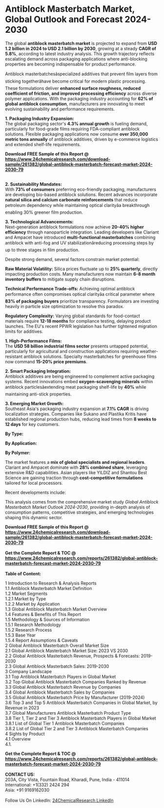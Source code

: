 <h1>Antiblock Masterbatch Market, Global Outlook and Forecast 2024-2030</h1><p>The global <strong>antiblock masterbatch market</strong> is projected to expand from <strong>USD 1.2 billion in 2024 to USD 2.1 billion by 2030</strong>, growing at a steady <strong>CAGR of 5.8%</strong>, according to latest industry analysis. This growth trajectory reflects escalating demand across packaging applications where anti-blocking properties are becoming indispensable for product performance.</p><p>Antiblock masterbatchesâspecialized additives that prevent film layers from sticking togetherâhave become critical for modern plastic processing. These formulations deliver <strong>enhanced surface roughness, reduced coefficient of friction, and improved processing efficiency</strong> across diverse polymer applications. With the packaging industry accounting for <strong>62% of global antiblock consumption</strong>, manufacturers are innovating to meet evolving sustainability and performance requirements.</p><p><strong>1. Packaging Industry Expansion:</strong><br>
The global packaging sector's <strong>4.3% annual growth</strong> is fueling demand, particularly for food-grade films requiring FDA-compliant antiblock solutions. Flexible packaging applications now consume <strong>over 350,000 metric tons annually</strong> of antiblock additives, driven by e-commerce logistics and extended shelf-life requirements.</p><div><b>Download FREE Sample of this Report @ 
            <a href="https://www.24chemicalresearch.com/download-sample/261382/global-antiblock-masterbatch-forecast-market-2024-2030-79">
            https://www.24chemicalresearch.com/download-sample/261382/global-antiblock-masterbatch-forecast-market-2024-2030-79</a></b></div><br><p><strong>2. Sustainability Mandates:</strong><br>
With <strong>73% of consumers</strong> preferring eco-friendly packaging, manufacturers are developing bio-based antiblock solutions. Recent advances incorporate <strong>natural silica and calcium carbonate reinforcements</strong> that reduce petroleum dependency while maintaining optical clarityâa breakthrough enabling 30% greener film production.</p><p><strong>3. Technological Advancements:</strong><br>
Next-generation antiblock formulations now achieve <strong>20-40% higher efficiency</strong> through nanoparticle integration. Leading developers like Clariant and Ampacet have introduced <strong>multi-functional masterbatches</strong> combining antiblock with anti-fog and UV stabilizationâreducing processing steps by up to three stages in film production.</p><p>Despite strong demand, several factors constrain market potential:</p><p><strong>Raw Material Volatility:</strong> Silica prices fluctuate up to <strong>25% quarterly</strong>, directly impacting production costs. Many manufacturers now maintain <strong>6-8 month inventory buffers</strong> to mitigate supply chain disruptions.</p><p><strong>Technical Performance Trade-offs:</strong> Achieving optimal antiblock performance often compromises optical clarityâa critical parameter where <strong>83% of packaging buyers</strong> prioritize transparency. Formulators are investing heavily in particle size optimization to resolve this paradox.</p><p><strong>Regulatory Complexity:</strong> Varying global standards for food-contact materials require <strong>12-18 months</strong> for compliance testing, delaying product launches. The EU's recent PPWR legislation has further tightened migration limits for additives.</p><p><strong>1. High-Performance Films:</strong><br>
The <strong>USD 58 billion industrial films sector</strong> presents untapped potential, particularly for agricultural and construction applications requiring weather-resistant antiblock solutions. Specialty masterbatches for greenhouse films now command <strong>15-20% price premiums</strong>.</p><p><strong>2. Smart Packaging Integration:</strong><br>
Antiblock additives are being engineered to complement active packaging systems. Recent innovations embed <strong>oxygen-scavenging minerals</strong> within antiblock particlesâextending meat packaging shelf-life by <strong>40%</strong> while maintaining anti-stick properties.</p><p><strong>3. Emerging Market Growth:</strong><br>
Southeast Asia's packaging industry expansion at <strong>7.1% CAGR</strong> is driving localization strategies. Companies like Sukano and Plastika Kritis have established regional production hubs, reducing lead times from <strong>8 weeks to 12 days</strong> for key customers.</p><p><strong>By Type:</strong></p><p><strong>By Application:</strong></p><p><strong>By Polymer:</strong></p><p>The market features a <strong>mix of global specialists and regional leaders</strong>. Clariant and Ampacet dominate with <strong>28% combined share</strong>, leveraging extensive R&amp;D capabilities. Asian players like YILDIZ and Shantou Best Science are gaining traction through <strong>cost-competitive formulations</strong> tailored for local processors.</p><p>Recent developments include:</p><p>This analysis comes from the comprehensive market study <em>Global Antiblock Masterbatch Market Outlook 2024-2030</em>, providing in-depth analysis of consumption patterns, competitive strategies, and emerging technologies shaping this dynamic sector.</p><div><b>Download FREE Sample of this Report @ 
            <a href="https://www.24chemicalresearch.com/download-sample/261382/global-antiblock-masterbatch-forecast-market-2024-2030-79">
            https://www.24chemicalresearch.com/download-sample/261382/global-antiblock-masterbatch-forecast-market-2024-2030-79</a></b></div><br><div><b>Get the Complete Report & TOC @ 
            <a href="https://www.24chemicalresearch.com/reports/261382/global-antiblock-masterbatch-forecast-market-2024-2030-79">
            https://www.24chemicalresearch.com/reports/261382/global-antiblock-masterbatch-forecast-market-2024-2030-79</a></b></div><br>
            <b>Table of Content:</b><p>1 Introduction to Research & Analysis Reports<br />
    1.1 Antiblock Masterbatch Market Definition<br />
    1.2 Market Segments<br />
        1.2.1 Market by Type<br />
        1.2.2 Market by Application<br />
    1.3 Global Antiblock Masterbatch Market Overview<br />
    1.4 Features & Benefits of This Report<br />
    1.5 Methodology & Sources of Information<br />
        1.5.1 Research Methodology<br />
        1.5.2 Research Process<br />
        1.5.3 Base Year<br />
        1.5.4 Report Assumptions & Caveats<br />
2 Global Antiblock Masterbatch Overall Market Size<br />
    2.1 Global Antiblock Masterbatch Market Size: 2023 VS 2030<br />
    2.2 Global Antiblock Masterbatch Revenue, Prospects & Forecasts: 2019-2030<br />
    2.3 Global Antiblock Masterbatch Sales: 2019-2030<br />
3 Company Landscape<br />
    3.1 Top Antiblock Masterbatch Players in Global Market<br />
    3.2 Top Global Antiblock Masterbatch Companies Ranked by Revenue<br />
    3.3 Global Antiblock Masterbatch Revenue by Companies<br />
    3.4 Global Antiblock Masterbatch Sales by Companies<br />
    3.5 Global Antiblock Masterbatch Price by Manufacturer (2019-2024)<br />
    3.6 Top 3 and Top 5 Antiblock Masterbatch Companies in Global Market, by Revenue in 2023<br />
    3.7 Global Manufacturers Antiblock Masterbatch Product Type<br />
    3.8 Tier 1, Tier 2 and Tier 3 Antiblock Masterbatch Players in Global Market<br />
        3.8.1 List of Global Tier 1 Antiblock Masterbatch Companies<br />
        3.8.2 List of Global Tier 2 and Tier 3 Antiblock Masterbatch Companies<br />
4 Sights by Product<br />
    4.1 Overview<br />
        4.1.</p><div><b>Get the Complete Report & TOC @ 
            <a href="https://www.24chemicalresearch.com/reports/261382/global-antiblock-masterbatch-forecast-market-2024-2030-79">
            https://www.24chemicalresearch.com/reports/261382/global-antiblock-masterbatch-forecast-market-2024-2030-79</a></b></div><br><b>CONTACT US:</b><br>
            203A, City Vista, Fountain Road, Kharadi, Pune, India - 411014<br>
            International: +1(332) 2424 294<br>
            Asia: +91 9169162030 <br><br>
            Follow Us On LinkedIn: <a href="https://www.linkedin.com/company/24chemicalresearch/">24ChemicalResearch LinkedIn</a>